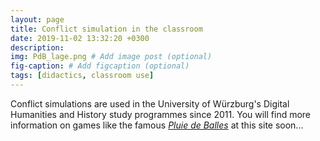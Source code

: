 ```yaml
---
layout: page
title: Conflict simulation in the classroom
date: 2019-11-02 13:32:20 +0300
description: 
img: PdB_lage.png # Add image post (optional)
fig-caption: # Add figcaption (optional)
tags: [didactics, classroom use]
---
```

Conflict simulations are used in the University of Würzburg's Digital Humanities and History study programmes since 2011. You will find more information on games like the famous [*Pluie de Balles*](http://analoggamestudies.org/2018/09/pluie-de-balles-complex-wargames-in-the-classroom/) at this site soon...